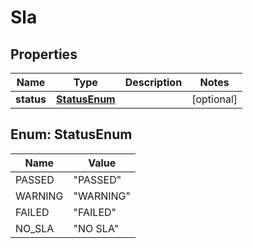 # Sla

## Properties
Name | Type | Description | Notes
------------ | ------------- | ------------- | -------------
**status** | [**StatusEnum**](#StatusEnum) |  |  [optional]

<a name="StatusEnum"></a>
## Enum: StatusEnum
Name | Value
---- | -----
PASSED | &quot;PASSED&quot;
WARNING | &quot;WARNING&quot;
FAILED | &quot;FAILED&quot;
NO_SLA | &quot;NO SLA&quot;
